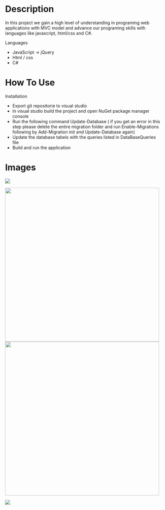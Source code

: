 # Description

In this project we gain a high level of understanding in programing web applications with MVC model
and advance our programing skills with languages like javascript, html/css and C#.

Languages
* JavaScript -> jQuery
* Html / css
* C#

# How To Use

Installation
* Export git repositorie to visual studio
* In visual studio build the project and open NuGet package manager console
* Run the following command Update-Database ( if you get an error in this step please delete the entire migration folder and run Enable-Migrations following by Add-Migration init and Update-Database again)
* Update the database tabels with the queries listed in DataBaseQueries file
* Build and run the application



# Images


<img src="https://user-images.githubusercontent.com/64555783/104923397-ad2f5100-59a4-11eb-835e-3ac2415ae7af.jpg">

<img src="https://user-images.githubusercontent.com/64555783/104926132-6f342c00-59a8-11eb-9150-ec16b5534040.jpg" width="500"> <img src="https://user-images.githubusercontent.com/64555783/104925003-e5d02a00-59a6-11eb-878c-e85b8a2b99a7.jpg" width="500">

<img src="https://user-images.githubusercontent.com/64555783/104924500-31360880-59a6-11eb-8a93-1dec580b7154.jpg">










